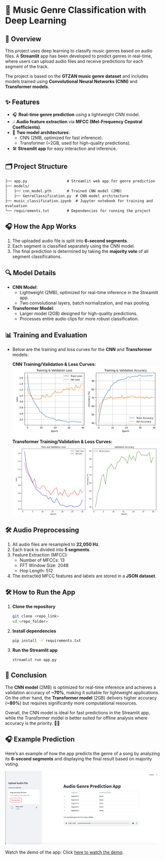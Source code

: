 # 🎵 Music Genre Classification with Deep Learning

## 📄 Overview
This project uses deep learning to classify music genres based on audio files. A **Streamlit** app has been developed to predict genres in real-time, where users can upload audio files and receive predictions for each segment of the track.

The project is based on the **GTZAN music genre dataset** and includes models trained using **Convolutional Neural Networks (CNN)** and **Transformer models**.

## ✨ Features
- 🎧 **Real-time genre prediction** using a lightweight CNN model.
- 🎶 **Audio feature extraction** via **MFCC (Mel-Frequency Cepstral Coefficients)**.
- 💪 **Two model architectures**: 
  - CNN (2MB, optimized for fast inference).  
  - Transformer (~2GB, used for high-quality predictions).
- 🛠️ **Streamlit app** for easy interaction and inference.

## 🗂 Project Structure
```
├── app.py                  # Streamlit web app for genre prediction  
├── models/
│   ├── cnn_model.pth       # Trained CNN model (2MB)  
│   ├── GenreClassification.py  # CNN model architecture  
├── music_classification.ipynb  # Jupyter notebook for training and evaluation  
└── requirements.txt        # Dependencies for running the project  
```

## 🎧 How the App Works
1. The uploaded audio file is split into **6-second segments**.
2. Each segment is classified separately using the CNN model.
3. The final prediction is determined by taking the **majority vote** of all segment classifications.

## 🔍 Model Details
- **CNN Model**: 
  - Lightweight (2MB), optimized for real-time inference in the Streamlit app.
  - Two convolutional layers, batch normalization, and max pooling.
- **Transformer Model**: 
  - Larger model (2GB) designed for high-quality predictions.
  - Processes entire audio clips for more robust classification.

## 📊 Training and Evaluation
- Below are the training and loss curves for the **CNN** and **Transformer** models:
  
  **CNN Training/Validation & Loss Curves:** *![CNN Curves](./assets/cnn_metrics.png)*  
  **Transformer Training/Validation & Loss Curves:** *![Transformer Curves](./assets/transformer_metrics.png)*  

## 🛠️ Audio Preprocessing
1. All audio files are resampled to **22,050 Hz**.
2. Each track is divided into **5 segments**.
3. Feature Extraction (MFCC):
   - Number of MFCCs: 13  
   - FFT Window Size: 2048  
   - Hop Length: 512  
4. The extracted MFCC features and labels are stored in a **JSON dataset**.

## 🛠 How to Run the App
1. **Clone the repository**
   ```bash
   git clone <repo_link>
   cd <repo_folder>
   ```
2. **Install dependencies**
   ```bash
   pip install -r requirements.txt
   ```
3. **Run the Streamlit app**
   ```bash
   streamlit run app.py
   ```

## 🏁 Conclusion 

The **CNN model** (2MB) is optimized for real-time inference and achieves a validation accuracy of **~70%**, making it suitable for lightweight applications. On the other hand, the **Transformer model** (2GB) delivers higher accuracy (**~80%**) but requires significantly more computational resources. 

Overall, the CNN model is ideal for fast predictions in the Streamlit app, while the Transformer model is better suited for offline analysis where accuracy is the priority. 🎵✨

## 🎧 Example Prediction
Here’s an example of how the app predicts the genre of a song by analyzing its **6-second segments** and displaying the final result based on majority voting. 

![Genre Prediction Example](./assets/demo_img.png)






Watch the demo of the app:
Click [here to watch the demo](./assetsdemo.mov).
